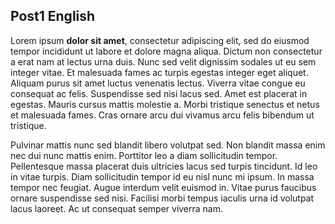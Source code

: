 ## Post1 English

Lorem ipsum **dolor sit amet**, consectetur adipiscing elit, sed do eiusmod tempor incididunt ut labore et dolore magna aliqua. Dictum non consectetur a erat nam at lectus urna duis. Nunc sed velit dignissim sodales ut eu sem integer vitae. Et malesuada fames ac turpis egestas integer eget aliquet. Aliquam purus sit amet luctus venenatis lectus. Viverra vitae congue eu consequat ac felis. Suspendisse sed nisi lacus sed. Amet est placerat in egestas. Mauris cursus mattis molestie a. Morbi tristique senectus et netus et malesuada fames. Cras ornare arcu dui vivamus arcu felis bibendum ut tristique.

Pulvinar mattis nunc sed blandit libero volutpat sed. Non blandit massa enim nec dui nunc mattis enim. Porttitor leo a diam sollicitudin tempor. Pellentesque massa placerat duis ultricies lacus sed turpis tincidunt. Id leo in vitae turpis. Diam sollicitudin tempor id eu nisl nunc mi ipsum. In massa tempor nec feugiat. Augue interdum velit euismod in. Vitae purus faucibus ornare suspendisse sed nisi. Facilisi morbi tempus iaculis urna id volutpat lacus laoreet. Ac ut consequat semper viverra nam.

